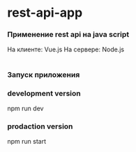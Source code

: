 # rest-api-app
### Применение rest api на java script

На клиенте: Vue.js
На сервере: Node.js

#
### Запуск приложения 
### development version
npm run dev

### prodaction version
npm run start
